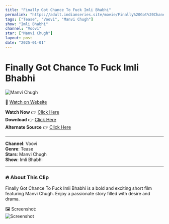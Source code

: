 ```yaml
---
title: "Finally Got Chance To Fuck Imli Bhabhi"
permalink: "https://adult.indianseries.site/movie/Finally%20Got%20Chance%20To%20Fuck%20Imli%20Bhabhi"
tags: ["Tease", "Voovi", "Manvi Chugh"]
show: "Imli Bhabhi"
channel: "Voovi"
star: ["Manvi Chugh"]
layout: post
date: "2025-01-01"
---
```


# Finally Got Chance To Fuck Imli Bhabhi

![Manvi Chugh](https://shorts.desisins.com/wp-content/uploads/2024/11/Imli-Bhabhi-Voovi-Manvi-Cugh-DEsiSins.com_.jpg)

🔗 [Watch on Website](https://adult.indianseries.site/movie/Finally%20Got%20Chance%20To%20Fuck%20Imli%20Bhabhi)

**Watch Now** 👉 [Click Here](https://adult.indianseries.site/movie/Finally%20Got%20Chance%20To%20Fuck%20Imli%20Bhabhi)  
**Download** 👉 [Click Here](https://adult.indianseries.site/movie/Finally%20Got%20Chance%20To%20Fuck%20Imli%20Bhabhi)  
**Alternate Source** 👉 [Click Here](https://adult.indianseries.site/movie/Finally%20Got%20Chance%20To%20Fuck%20Imli%20Bhabhi)

---

**Channel**: Voovi  
**Genre**: Tease  
**Stars**: Manvi Chugh  
**Show**: Imli Bhabhi

---

### 🔥 About This Clip

Finally Got Chance To Fuck Imli Bhabhi is a bold and exciting short film featuring Manvi Chugh. Enjoy a passionate story filled with desire and drama.
 
🖼️ Screenshot:  
![Screenshot](https://shorts.desisins.com/wp-content/uploads/2024/11/Imli-Bhabhi-Voovi-Manvi-Cugh-DEsiSins.com_.jpg)
